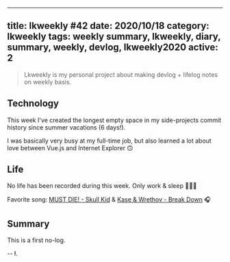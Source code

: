 
---
title: lkweekly #42
date: 2020/10/18
category: lkweekly
tags: weekly summary, lkweekly, diary, summary, weekly, devlog, lkweekly2020
active: 2
---

> Lkweekly is my personal project about making devlog + lifelog notes on weekly basis.

## Technology

This week I've created the longest empty space in my side-projects commit history since summer vacations (6 days!).

I was basically very busy at my full-time job, but also learned a lot about love between Vue.js and Internet Explorer 🙃

## Life

No life has been recorded during this week. Only work & sleep 👷💪😴

Favorite song: [MUST DIE! - Skull Kid](https://open.spotify.com/track/0o7vuhH3VVILv6134M017c?si=oC2ZWnLPT-yvTz6i8WZQGg) & [Kase & Wrethov - Break Down](https://open.spotify.com/track/1h23yOmDbuQbqyeyC412AE?si=ciYEeu7qSIKFIOPNEyXMvQ) 🎧

## Summary

This is a first no-log.

-- ł.
